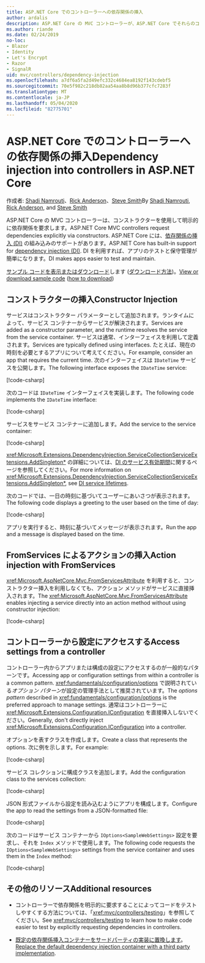 ```yaml
---
title: ASP.NET Core でのコントローラーへの依存関係の挿入
author: ardalis
description: ASP.NET Core の MVC コントローラーが、ASP.NET Core でそれらのコンストラクターと依存関係の挿入を使用して、明示的にそれらの依存関係を要求する方法について説明します。
ms.author: riande
ms.date: 02/24/2019
no-loc:
- Blazor
- Identity
- Let's Encrypt
- Razor
- SignalR
uid: mvc/controllers/dependency-injection
ms.openlocfilehash: a7df6a5fa2d49efc332c4684ea8192f143cdebf5
ms.sourcegitcommit: 70e5f982c218db82aa54aa8b8d96b377cfc7283f
ms.translationtype: MT
ms.contentlocale: ja-JP
ms.lasthandoff: 05/04/2020
ms.locfileid: "82775701"
---
```

# <a name="dependency-injection-into-controllers-in-aspnet-core"></a><span data-ttu-id="01a1e-103">ASP.NET Core でのコントローラーへの依存関係の挿入</span><span class="sxs-lookup"><span data-stu-id="01a1e-103">Dependency injection into controllers in ASP.NET Core</span></span>

<a name="dependency-injection-controllers"></a>

<span data-ttu-id="01a1e-104">作成者: [Shadi Namrouti](https://github.com/shadinamrouti)、[Rick Anderson](https://twitter.com/RickAndMSFT)、[Steve Smith](https://github.com/ardalis)</span><span class="sxs-lookup"><span data-stu-id="01a1e-104">By [Shadi Namrouti](https://github.com/shadinamrouti), [Rick Anderson](https://twitter.com/RickAndMSFT), and [Steve Smith](https://github.com/ardalis)</span></span>

<span data-ttu-id="01a1e-105">ASP.NET Core の MVC コントローラーは、コンストラクターを使用して明示的に依存関係を要求します。</span><span class="sxs-lookup"><span data-stu-id="01a1e-105">ASP.NET Core MVC controllers request dependencies explicitly via constructors.</span></span> <span data-ttu-id="01a1e-106">ASP.NET Core には、[依存関係の挿入 (DI)](xref:fundamentals/dependency-injection) の組み込みのサポートがあります。</span><span class="sxs-lookup"><span data-stu-id="01a1e-106">ASP.NET Core has built-in support for [dependency injection (DI)](xref:fundamentals/dependency-injection).</span></span> <span data-ttu-id="01a1e-107">DI を利用すれば、アプリのテストと保守管理が簡単になります。</span><span class="sxs-lookup"><span data-stu-id="01a1e-107">DI makes apps easier to test and maintain.</span></span>

<span data-ttu-id="01a1e-108">[サンプル コードを表示またはダウンロード](https://github.com/dotnet/AspNetCore.Docs/tree/master/aspnetcore/mvc/controllers/dependency-injection/sample)します ([ダウンロード方法](xref:index#how-to-download-a-sample))。</span><span class="sxs-lookup"><span data-stu-id="01a1e-108">[View or download sample code](https://github.com/dotnet/AspNetCore.Docs/tree/master/aspnetcore/mvc/controllers/dependency-injection/sample) ([how to download](xref:index#how-to-download-a-sample))</span></span>

## <a name="constructor-injection"></a><span data-ttu-id="01a1e-109">コンストラクターの挿入</span><span class="sxs-lookup"><span data-stu-id="01a1e-109">Constructor Injection</span></span>

<span data-ttu-id="01a1e-110">サービスはコンストラクター パラメーターとして追加されます。ランタイムによって、サービス コンテナーからサービスが解決されます。</span><span class="sxs-lookup"><span data-stu-id="01a1e-110">Services are added as a constructor parameter, and the runtime resolves the service from the service container.</span></span> <span data-ttu-id="01a1e-111">サービスは通常、インターフェイスを利用して定義されます。</span><span class="sxs-lookup"><span data-stu-id="01a1e-111">Services are typically defined using interfaces.</span></span> <span data-ttu-id="01a1e-112">たとえば、現在の時刻を必要とするアプリについて考えてください。</span><span class="sxs-lookup"><span data-stu-id="01a1e-112">For example, consider an app that requires the current time.</span></span> <span data-ttu-id="01a1e-113">次のインターフェイスは `IDateTime` サービスを公開します。</span><span class="sxs-lookup"><span data-stu-id="01a1e-113">The following interface exposes the `IDateTime` service:</span></span>

[!code-csharp[](dependency-injection/sample/ControllerDI/Interfaces/IDateTime.cs?name=snippet)]

<span data-ttu-id="01a1e-114">次のコードは `IDateTime` インターフェイスを実装します。</span><span class="sxs-lookup"><span data-stu-id="01a1e-114">The following code implements the `IDateTime` interface:</span></span>

[!code-csharp[](dependency-injection/sample/ControllerDI/Services/SystemDateTime.cs?name=snippet)]

<span data-ttu-id="01a1e-115">サービスをサービス コンテナーに追加します。</span><span class="sxs-lookup"><span data-stu-id="01a1e-115">Add the service to the service container:</span></span>

[!code-csharp[](dependency-injection/sample/ControllerDI/Startup1.cs?name=snippet&highlight=3)]

<span data-ttu-id="01a1e-116"><xref:Microsoft.Extensions.DependencyInjection.ServiceCollectionServiceExtensions.AddSingleton*> の詳細については、[DI のサービス有効期間](xref:fundamentals/dependency-injection#service-lifetimes)に関するページを参照してください。</span><span class="sxs-lookup"><span data-stu-id="01a1e-116">For more information on <xref:Microsoft.Extensions.DependencyInjection.ServiceCollectionServiceExtensions.AddSingleton*>, see [DI service lifetimes](xref:fundamentals/dependency-injection#service-lifetimes).</span></span>

<span data-ttu-id="01a1e-117">次のコードでは、一日の時刻に基づいてユーザーにあいさつが表示されます。</span><span class="sxs-lookup"><span data-stu-id="01a1e-117">The following code displays a greeting to the user based on the time of day:</span></span>

[!code-csharp[](dependency-injection/sample/ControllerDI/Controllers/HomeController.cs?name=snippet)]

<span data-ttu-id="01a1e-118">アプリを実行すると、時刻に基づいてメッセージが表示されます。</span><span class="sxs-lookup"><span data-stu-id="01a1e-118">Run the app and a message is displayed based on the time.</span></span>

## <a name="action-injection-with-fromservices"></a><span data-ttu-id="01a1e-119">FromServices によるアクションの挿入</span><span class="sxs-lookup"><span data-stu-id="01a1e-119">Action injection with FromServices</span></span>

<span data-ttu-id="01a1e-120"><xref:Microsoft.AspNetCore.Mvc.FromServicesAttribute> を利用すると、コンストラクター挿入を利用しなくても、アクション メソッドがサービスに直接挿入されます。</span><span class="sxs-lookup"><span data-stu-id="01a1e-120">The <xref:Microsoft.AspNetCore.Mvc.FromServicesAttribute> enables injecting a service directly into an action method without using constructor injection:</span></span>

[!code-csharp[](dependency-injection/sample/ControllerDI/Controllers/HomeController.cs?name=snippet2)]

## <a name="access-settings-from-a-controller"></a><span data-ttu-id="01a1e-121">コントローラーから設定にアクセスする</span><span class="sxs-lookup"><span data-stu-id="01a1e-121">Access settings from a controller</span></span>

<span data-ttu-id="01a1e-122">コントローラー内からアプリまたは構成の設定にアクセスするのが一般的なパターンです。</span><span class="sxs-lookup"><span data-stu-id="01a1e-122">Accessing app or configuration settings from within a controller is a common pattern.</span></span> <span data-ttu-id="01a1e-123"><xref:fundamentals/configuration/options> で説明されている*オプション パターン*が設定の管理手法として推奨されています。</span><span class="sxs-lookup"><span data-stu-id="01a1e-123">The *options pattern* described in <xref:fundamentals/configuration/options> is the preferred approach to manage settings.</span></span> <span data-ttu-id="01a1e-124">通常はコントローラーに <xref:Microsoft.Extensions.Configuration.IConfiguration> を直接挿入しないでください。</span><span class="sxs-lookup"><span data-stu-id="01a1e-124">Generally, don't directly inject <xref:Microsoft.Extensions.Configuration.IConfiguration> into a controller.</span></span>

<span data-ttu-id="01a1e-125">オプションを表すクラスを作成します。</span><span class="sxs-lookup"><span data-stu-id="01a1e-125">Create a class that represents the options.</span></span> <span data-ttu-id="01a1e-126">次に例を示します。</span><span class="sxs-lookup"><span data-stu-id="01a1e-126">For example:</span></span>

[!code-csharp[](dependency-injection/sample/ControllerDI/Models/SampleWebSettings.cs?name=snippet)]

<span data-ttu-id="01a1e-127">サービス コレクションに構成クラスを追加します。</span><span class="sxs-lookup"><span data-stu-id="01a1e-127">Add the configuration class to the services collection:</span></span>

[!code-csharp[](dependency-injection/sample/ControllerDI/Startup.cs?highlight=4&name=snippet1)]

<span data-ttu-id="01a1e-128">JSON 形式ファイルから設定を読み込むようにアプリを構成します。</span><span class="sxs-lookup"><span data-stu-id="01a1e-128">Configure the app to read the settings from a JSON-formatted file:</span></span>

[!code-csharp[](dependency-injection/sample/ControllerDI/Program.cs?name=snippet&range=10-15)]

<span data-ttu-id="01a1e-129">次のコードはサービス コンテナーから `IOptions<SampleWebSettings>` 設定を要求し、それを `Index` メソッドで使用します。</span><span class="sxs-lookup"><span data-stu-id="01a1e-129">The following code requests the `IOptions<SampleWebSettings>` settings from the service container and uses them in the `Index` method:</span></span>

[!code-csharp[](dependency-injection/sample/ControllerDI/Controllers/SettingsController.cs?name=snippet)]

## <a name="additional-resources"></a><span data-ttu-id="01a1e-130">その他のリソース</span><span class="sxs-lookup"><span data-stu-id="01a1e-130">Additional resources</span></span>

* <span data-ttu-id="01a1e-131">コントローラーで依存関係を明示的に要求することによってコードをテストしやすくする方法については、「<xref:mvc/controllers/testing>」を参照してください。</span><span class="sxs-lookup"><span data-stu-id="01a1e-131">See <xref:mvc/controllers/testing> to learn how to make code easier to test by explicitly requesting dependencies in controllers.</span></span>

* <span data-ttu-id="01a1e-132">[既定の依存関係挿入コンテナーをサードパーティの実装に置換します](xref:fundamentals/dependency-injection#default-service-container-replacement)。</span><span class="sxs-lookup"><span data-stu-id="01a1e-132">[Replace the default dependency injection container with a third party implementation](xref:fundamentals/dependency-injection#default-service-container-replacement).</span></span>
